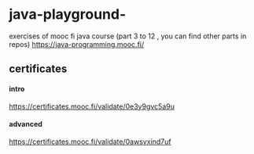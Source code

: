# java-playground-
exercises of mooc fi java course (part 3 to 12 , you can find other parts in repos)
https://java-programming.mooc.fi/

## certificates
#### intro
https://certificates.mooc.fi/validate/0e3y9gvc5a9u
#### advanced
https://certificates.mooc.fi/validate/0awsvxind7uf

